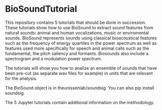 # BioSoundTutorial

This repository contains 5 tutorials that should be done in succession.  These tutorials show how to use BioSound to extract sound features from natural sounds: animal and human vocalizations, music or enviromental sounds.  BioSound represents sounds using classical bioacoustical features such as the frequency of energy quartiles in the power spectrum as well as features used more specifically for speech and animal calls such as the fundamental, the pitch saliency and formants.  Biosounds also include a spectrogram and a modulation power spectrum.

The tutorials will show you how to analize an ensemble of sounds that have been pre-cut (as separate wav files for example) in units that are relevant for the analysis. 

The BioSound object is in theunissenlab/soundsig.  You can also pip install soundsig.   

The 5 Jupyter tutorials contain additional information on the methodology.
